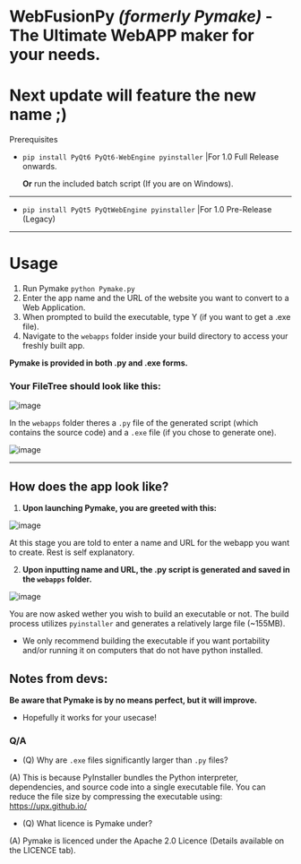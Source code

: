 # WebFusionPy _(formerly Pymake)_ - The Ultimate WebAPP maker for your needs.
# Next update will feature the new name ;)


Prerequisites

- ```pip install PyQt6 PyQt6-WebEngine pyinstaller``` |For 1.0 Full Release onwards.

  **Or** run the included batch script (If you are on Windows).

-------------------------------------------------------------------------------------

- ```pip install PyQt5 PyQtWebEngine pyinstaller```  |For 1.0 Pre-Release (Legacy)


---
# Usage

1) Run Pymake ```python Pymake.py```
2) Enter the app name and the URL of the website you want to convert to a Web Application.
3) When prompted to build the executable, type Y (if you want to get a .exe file).
4) Navigate to the `webapps` folder inside your build directory to access your freshly built app.

**Pymake is provided in both .py and .exe forms.**


  ### Your FileTree should look like this:

![image](https://github.com/user-attachments/assets/fe73d65f-c396-4dbd-8fe8-583ce22b624d)

  In the `webapps` folder theres a `.py` file of the generated script (which contains the source code) and a `.exe` file (if you chose to generate one).

![image](https://github.com/user-attachments/assets/cc07e8e1-737a-42fa-9dfc-11d915d8829f)

-------------------------------------------------------------------------------------
## How does the app look like?
1. **Upon launching Pymake, you are greeted with this:**

![image](https://github.com/user-attachments/assets/f8671afe-73be-446c-bea5-a583331e0277)

At this stage you are told to enter a name and URL for the webapp you want to create. Rest is self explanatory.

2. **Upon inputting name and URL, the .py script is generated and saved in the `webapps` folder.**

![image](https://github.com/user-attachments/assets/45502de9-b351-42fc-82a5-278e02482405)

You are now asked wether you wish to build an executable or not. The build process utilizes `pyinstaller` and generates a relatively large file (~155MB).
- We only recommend building the executable if you want portability and/or running it on computers that do not have python installed.

## Notes from devs:

**Be aware that Pymake is by no means perfect, but it will improve.**

- Hopefully it works for your usecase!

### Q/A

- (Q) Why are `.exe` files significantly larger than `.py` files?

(A) This is because PyInstaller bundles the Python interpreter, dependencies, and source code into a single executable file. You can reduce the file size by compressing the executable using: https://upx.github.io/


- (Q) What licence is Pymake under?

(A) Pymake is licenced under the Apache 2.0 Licence (Details available on the LICENCE tab).
